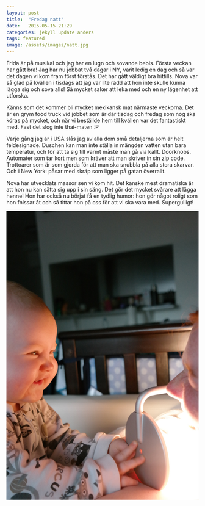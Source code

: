 ```yaml
---
layout: post
title:  "Fredag natt"
date:   2015-05-15 21:29
categories: jekyll update anders
tags: featured
image: /assets/images/natt.jpg
---
```

Frida är på musikal och jag har en lugn och sovande bebis. Första veckan har gått bra! Jag har nu jobbat två dagar i NY, varit ledig en dag och så var det dagen vi kom fram först förstås. Det har gått väldigt bra hittills. Nova var så glad på kvällen i tisdags att jag var lite rädd att hon inte skulle kunna lägga sig och sova alls! Så mycket saker att leka med och en ny lägenhet att utforska. 

Känns som det kommer bli mycket mexikansk mat närmaste veckorna. Det är en grym food truck vid jobbet som är där tisdag och fredag som nog ska köras på mycket, och när vi beställde hem till kvällen var det fantastiskt med. Fast det slog inte thai-maten :P

Varje gång jag är i USA slås jag av alla dom små detaljerna som är helt feldesignade. Duschen kan man inte ställa in mängden vatten utan bara temperatur, och för att ta sig till varmt måste man gå via kallt. Doorknobs. Automater som tar kort men som kräver att man skriver in sin zip code. Trottoarer som är som gjorda för att man ska snubbla på alla stora skarvar. Och i New York: påsar med skräp som ligger på gatan överrallt. 

Nova har utvecklats massor sen vi kom hit. Det kanske mest dramatiska är att hon nu kan sätta sig upp i sin säng. Det gör det mycket svårare att lägga henne! Hon har också nu börjat få en tydlig humor: hon gör något roligt som hon fnissar åt och så tittar hon på oss för att vi ska vara med. Supergulligt!

![Fniss](/assets/images/fniss.jpg "")
